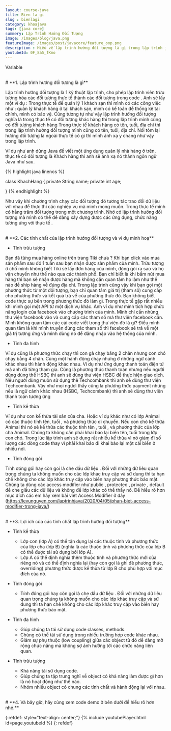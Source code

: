 ```yaml
---
layout: course-java
title: Bien la gi
slug : bienlagi
category: khoajava
tags: [java core]
summery: Lập Trình Hướng Đối Tượng  
image: /images/blog/java.png
featureImage: /images/post/javacore/feature_oop.png
description : Hiều về lập trình hướng đối tượng là gì trong lập trình java ? Các khái niệm về tính đa hình, tính trừu tượng, tính kế thừa, và tính đóng gói trong lập trình hướng đối tượng.
youtubeId: 0F_8a5_fKno
---
```


Variable

<br>
# **1. Lập trình hướng đối tượng là gì**

Lập trình hướng đối tượng là 1 kỹ thuật lập trình, cho phép lập trình viên trừu tượng hóa các đối tượng thực tế thành các đối tượng trong code .
Anh sẽ lấy một ví dụ : Trong thực tế để quản lý 1 khách sạn thì mình có các công việc như : quản lý khách hàng ở tại khách sạn, mình có kế toán để thống kê tài chính, mình có bảo vệ.
Cũng tương tự như vậy lập trình hướng đối tượng nghĩa là trong thực tế có đối tượng khác hàng thì trong lập trình mình cũng có đối tượng khách hàng
Trong thực tế khách hàng có tên, tuổi, địa chỉ thì trong lập trình hướng đối tượng mình cũng có tên, tuổi, địa chỉ. Nói tóm lại hướng đối tượng là ngoài thực tế có gì thì mình ánh xạ y chang như vậy trong
lập trình.

Ví dụ như anh dùng Java để viết một ứng dụng quản lý nhà hàng ở trên,   thực tế có đối tượng là Khách hàng thì anh sẽ ánh xạ nó thành ngôn ngữ Java như sau.

{% highlight java linenos %}

 class KhachHang {
  private String name;
  private int age;

}
{% endhighlight %}

Như vậy khi chương trình chạy các đối tượng đó tương tác trao đổi dữ liệu với nhau để thực thi các nghiệp vụ mà mình mong muốn. Trong thực tế mình có hằng trăm đối tượng trong một chương trình. Nhờ có lập trình hướng đối tượng mà mình có thể dể dàng xây dựng được các ứng dụng, chức năng tương ứng với thực tế .

<br>
# **2. Các tính chất của lập trình hướng đối tượng và ví dụ minh hoạ**

- Tính trừu tượng

Bạn đã từng mua hàng online trên trang Tiki chưa ? Khi bạn click vào mua sản phẩm sau đó 1 tuần sau bạn nhận được sản phẩm của mình. Trừu tượng ở chổ mình không biết
Tiki sẽ lấy đơn hàng của mình, đóng gói ra sao và họ vận chuyển như thế nào qua các thành phố. Bạn chỉ biết là khi bấm nút mua hàng thì bạn sẽ nhận được hàng mà không
cần quan tâm họ làm như thế nào để ship hàng về đúng địa chỉ. Trong lập trình cũng vậy khi bạn gọi một phương thức từ một đối tượng, bạn chỉ quan tâm giá trị (tham số) cung cấp cho phương thức
và kết quả trả về của phương thức đó. Bạn không biết code thực sự bên trong phương thức đó làm gì. Trong thực tế gặp rất nhiều khi mình gọi một API từ một dịch vụ khác. Anh ví dụ như mình tích hợp chức năng login của facebook vào chương trình của mình. Mình chỉ cần nhúng thư viện facebook vào và cung cấp các tham số mà thư viện facebook cần. Mình không quan tâm các cái code viết trong thư viện đó là gì? Điều mình quan tâm là khi mình truyền đúng các tham số thì facebook sẽ trả về một giá trị tương ứng và mình dùng nó để đăng nhập vào hệ thống của mình.

- Tính đa hình

Ví dụ cũng là phương thức chạy thì con gà chạy bằng 2 chân nhưng con chó chạy bằng 4 chân. Cùng một hành động chạy nhưng ở những ngữ cảnh khác nhau thì hành động khác nhau. Ví dụ như ứng dụng thanh toán điện tử mà anh đã từng tham gia. Cũng là phương thức thanh toán nhưng nếu người dùng dùng thể HSBC thì anh sẽ dùng thư viện HSBC để thực hiện giao dịch. Nếu người dùng muốn sử dụng thẻ Techcombank thì anh sẽ dùng thư viện Techcombank. Vậy như mọi người thấy cũng là phương thức payment nhưng nếu là ngữ cảnh khác nhau (HSBC, Techcombank) thì anh sẽ dùng thư viện thanh toán tương ứng

- Tính kế thừa

Ví dụ như con kế thừa tài sản của cha. Hoặc ví dụ khác như có lớp Animal có các thuộc tính tên, tuổi , và phương thức di chuyển. Nếu con chó kế thừa Animal thì nó sẽ kế thừa các thuộc tính tên , tuổi , và phương thức của lớp cha Animal.
Chúng ta không cần phải khai báo lại biến tên, tuổi trong lớp con chó. Trong lúc lập trình anh sẽ dụng rất nhiều kế thừa vì nó giảm đi số lượng các dòng code thay vì phải khai báo đi khai báo lại một cái biến ở nhiều nơi.

- Tính đóng gói

Tính đóng gói hay còn goi là che dấu dữ liệu . Đối với những dữ liêu quan trọng chúng ta không muốn cho các lớp khác truy cập và sử dung thì ta hạn chế không cho các lớp khác truy cập vào biến hay phương thức bảo mật.
Chúng ta dùng các access modifier như public , protected , private , default để che giấu các dữ liệu và không để lớp khác có thể thấy nó. Để hiểu rõ hơn mục đích các em hãy xem bài viêt Access Modifier ở đây (https://levunguyen.com/laptrinhjava/2020/04/05/phan-biet-access-modifier-trong-java/)

<br>
# **3. Lợi ích của các tính chất lập trình hướng đối tượng**

- Tính kế thừa
    - Lớp con (lớp A) có thể tận dụng lại các thuộc tính và phương thức của lớp cha (lớp B) (nghĩa là các thuộc tính và phương thức của lớp B có thể được tái sử dụng bởi lớp A).
    - Lớp A có thể định nghĩa thêm thuộc tính và phương thức mới của riêng nó và có thể định nghĩa lại (hay còn gọi là ghi đè  phương thức, overriding) phương thức được kế thừa từ lớp B cho phù hợp với mục đích của nó.

- Tính đóng gói
    - Tính đóng gói hay còn gọi là che dấu dữ liệu . Đối với những dữ liêu quan trọng chúng ta không muốn cho các lớp khác truy cập và sử dung thì ta hạn chế không cho các lớp khác truy cập vào biến hay phương thức bảo mật.

- Tính đa hình
    - Giúp chúng ta tái sử dụng code  classes, methods.  
    - Chúng có thể tái sử dụng trong nhiều trường hợp code khác nhau.
    - Giảm sự phụ thuộc (low coupling) giữa các object từ đó dể dàng mở rộng chức năng mà không sợ ảnh hưởng tới các chức năng liên quan.

- Tính trừu tượng
    - Khả năng tái sử dụng code.
    - Giúp chúng ta tập trung nghĩ về object có khả năng làm được gì hơn là nó hoạt động như thế nào.
    - Nhóm nhiều object có chung các tính chất và hành động lại với nhau.

<br>
# **4. Và bây giờ, hãy cùng xem code demo ở bên dưới để hiểu rõ hơn nhé.**

{:refdef: style="text-align: center;"}
{% include youtubePlayer.html id=page.youtubeId %}
{: refdef}
